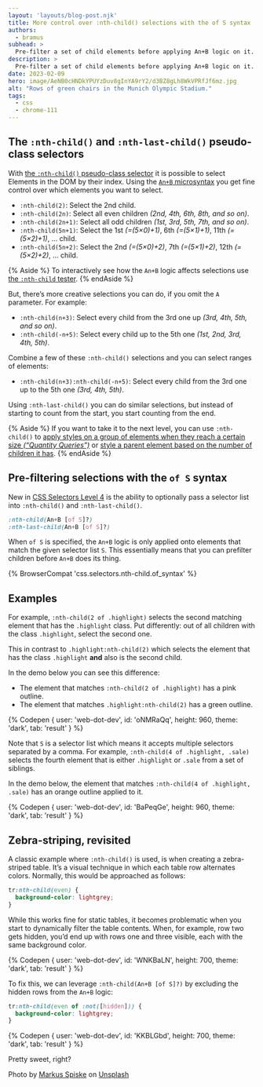 ```yaml
---
layout: 'layouts/blog-post.njk'
title: More control over :nth-child() selections with the of S syntax
authors:
  - bramus
subhead: >
  Pre-filter a set of child elements before applying An+B logic on it.
description: >
  Pre-filter a set of child elements before applying An+B logic on it.
date: 2023-02-09
hero: image/AeNB0cHNDkYPUYzDuv8gInYA9rY2/d3BZ8gLh8WkVPRfJf6mz.jpg
alt: "Rows of green chairs in the Munich Olympic Stadium."
tags:
  - css
  - chrome-111
---
```


## The `:nth-child()` and `:nth-last-child()` pseudo-class selectors

With [the `:nth-child()` pseudo-class selector](https://web.dev/articles/learn/css/pseudo-classes#nth_child_and_nth_of_type) it is possible to select Elements in the DOM by their index. Using the [`An+B` microsyntax](https://www.w3.org/TR/css-syntax-3/#anb-microsyntax) you get fine control over which elements you want to select.

- `:nth-child(2)`: Select the 2nd child.
- `:nth-child(2n)`: Select all even children _(2nd, 4th, 6th, 8th, and so on)_.
- `:nth-child(2n+1)`: Select all odd children _(1st, 3rd, 5th, 7th, and so on)_.
- `:nth-child(5n+1)`: Select the 1st _(=(5×0)+1)_, 6th _(=(5×1)+1)_, 11th _(=(5×2)+1)_, … child.
- `:nth-child(5n+2)`: Select the 2nd _(=(5×0)+2)_, 7th _(=(5×1)+2)_, 12th _(=(5×2)+2)_, … child.

{% Aside %}
To interactively see how the `An+B` logic affects selections use [the `:nth-child` tester](https://css-tricks.com/examples/nth-child-tester/).
{% endAside %}

But, there’s more creative selections you can do, if you omit the `A` parameter. For example:

- `:nth-child(n+3)`: Select every child from the 3rd one up _(3rd, 4th, 5th, and so on)_.
- `:nth-child(-n+5)`: Select every child up to the 5th one _(1st, 2nd, 3rd, 4th, 5th)_.

Combine a few of these `:nth-child()` selections and you can select ranges of elements:

- `:nth-child(n+3):nth-child(-n+5)`: Select every child from the 3rd one up to the 5th one _(3rd, 4th, 5th)_.

Using `:nth-last-child()` you can do similar selections, but instead of starting to count from the start, you start counting from the end.

{% Aside %}
If you want to take it to the next level, you can use `:nth-child()` to [apply styles on a group of elements when they reach a certain size _(“Quantity Queries”)_](https://alistapart.com/article/quantity-queries-for-css/) or [style a parent element based on the number of children it has](https://www.bram.us/2022/11/17/style-a-parent-element-based-on-its-number-of-children-using-css-has/).
{% endAside %}

## Pre-filtering selections with the `of S` syntax

New in [CSS Selectors Level 4](https://www.w3.org/TR/selectors-4/) is the ability to optionally pass a selector list into `:nth-child()` and `:nth-last-child()`.

```css
:nth-child(An+B [of S]?)
:nth-last-child(An+B [of S]?)
```

When `of S` is specified, the `An+B` logic is only applied onto elements that match the given selector list `S`. This essentially means that you can prefilter children before `An+B` does its thing.

{% BrowserCompat 'css.selectors.nth-child.of_syntax' %}

## Examples

For example, `:nth-child(2 of .highlight)` selects the second matching element that has the `.highlight` class. Put differently: out of all children with the class `.highlight`, select the second one.

This in contrast to `.highlight:nth-child(2)` which selects the element that has the class `.highlight` **and** also is the second child.

In the demo below you can see this difference:

- The element that matches `:nth-child(2 of .highlight)` has a pink outline.
- The element that matches `.highlight:nth-child(2)` has a green outline.

{% Codepen {
  user: 'web-dot-dev',
  id: 'oNMRaQq',
  height: 960,
  theme: 'dark',
  tab: 'result'
} %}

Note that `S` is a selector list which means it accepts multiple selectors separated by a comma. For example, `:nth-child(4 of .highlight, .sale)` selects the fourth element that is either `.highlight` or `.sale` from a set of siblings.

In the demo below, the element that matches `:nth-child(4 of .highlight, .sale)` has an orange outline applied to it.

{% Codepen {
  user: 'web-dot-dev',
  id: 'BaPeqGe',
  height: 960,
  theme: 'dark',
  tab: 'result'
} %}

## Zebra-striping, revisited

A classic example where `:nth-child()` is used, is when creating a zebra-striped table. It’s a visual technique in which each table row alternates colors. Normally, this would be approached as follows:

```css
tr:nth-child(even) {
  background-color: lightgrey;
}
```

While this works fine for static tables, it becomes problematic when you start to dynamically filter the table contents. When, for example, row two gets hidden, you’d end up with rows one and three visible, each with the same background color.

{% Codepen {
  user: 'web-dot-dev',
  id: 'WNKBaLN',
  height: 700,
  theme: 'dark',
  tab: 'result'
} %}

To fix this, we can leverage `:nth-child(An+B [of S]?)` by excluding the hidden rows from the `An+B` logic:

```css
tr:nth-child(even of :not([hidden])) {
  background-color: lightgrey;
}
```

{% Codepen {
  user: 'web-dot-dev',
  id: 'KKBLGbd',
  height: 700,
  theme: 'dark',
  tab: 'result'
} %}

Pretty sweet, right?

Photo by [Markus Spiske](https://unsplash.com/@markusspiske) on [Unsplash](https://unsplash.com/photos/JaNYtET65Es)
